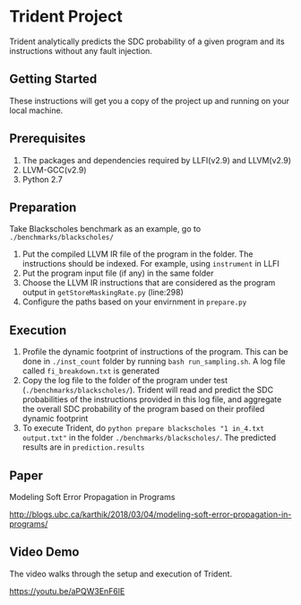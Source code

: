 # Trident Project

Trident analytically predicts the SDC probability of a given program and its instructions without any fault injection.

Getting Started
--------------

These instructions will get you a copy of the project up and running on your local machine.

Prerequisites
--------------

1. The packages and dependencies required by LLFI(v2.9) and LLVM(v2.9)
2. LLVM-GCC(v2.9)
3. Python 2.7

Preparation
--------------

Take Blackscholes benchmark as an example, go to `./benchmarks/blackscholes/`

1. Put the compiled LLVM IR file of the program in the folder. The instructions should be indexed. For example, using `instrument` in LLFI
2. Put the program input file (if any) in the same folder
3. Choose the LLVM IR instructions that are considered as the program output in `getStoreMaskingRate.py` (line:298)
4. Configure the paths based on your envirnment in `prepare.py`

Execution
--------------

1. Profile the dynamic footprint of instructions of the program. This can be done in `./inst_count` folder by running `bash run_sampling.sh`. A log file called `fi_breakdown.txt` is generated
2. Copy the log file to the folder of the program under test (`./benchmarks/blackscholes/`). Trident will read and predict the SDC probabilities of the instructions provided in this log file, and aggregate the overall SDC probability of the program based on their profiled dynamic footprint
3. To execute Trident, do `python prepare blackscholes "1 in_4.txt output.txt"` in the folder `./benchmarks/blackscholes/`. The predicted results are in `prediction.results`

Paper
--------------

Modeling Soft Error Propagation in Programs

http://blogs.ubc.ca/karthik/2018/03/04/modeling-soft-error-propagation-in-programs/


Video Demo
--------------

The video walks through the setup and execution of Trident.

https://youtu.be/aPQW3EnF6lE
